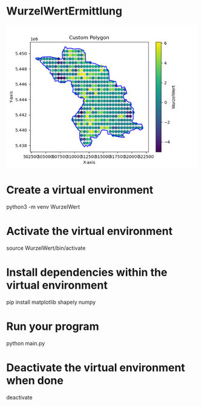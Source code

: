 <h1>WurzelWertErmittlung <br/></h1>
<img src="./karte_500_500.png"/>

# Create a virtual environment
python3 -m venv WurzelWert

# Activate the virtual environment
source WurzelWert/bin/activate

# Install dependencies within the virtual environment
pip install matplotlib shapely numpy

# Run your program
python main.py

# Deactivate the virtual environment when done
deactivate
